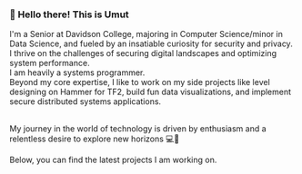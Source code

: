 ### 👋 Hello there! This is Umut

I'm a Senior at Davidson College, majoring in Computer Science/minor in Data Science, and fueled by an insatiable curiosity for security and privacy. <br>
I thrive on the challenges of securing digital landscapes and optimizing system performance. <br>
I am heavily a systems programmer. <br>
Beyond my core expertise, I like to work on my side projects like level designing on Hammer for TF2, build fun data visualizations, and implement secure distributed systems applications. <br><br>

My journey in the world of technology is driven by enthusiasm and a relentless desire to explore new horizons 💻🚀 <br>

Below, you can find the latest projects I am working on. 
